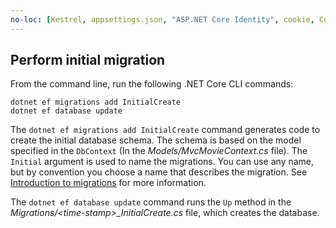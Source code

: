 ```yaml
---
no-loc: [Kestrel, appsettings.json, "ASP.NET Core Identity", cookie, Cookie, Blazor, "Blazor Server", "Blazor WebAssembly", "Identity", "Let's Encrypt", Razor, SignalR]
---
```

<a name="cli"></a>

## Perform initial migration

From the command line, run the following .NET Core CLI commands:

```dotnetcli
dotnet ef migrations add InitialCreate
dotnet ef database update
```

The `dotnet ef migrations add InitialCreate` command generates code to create the initial database schema. The schema is based on the model specified in the `DbContext` (In the *Models/MvcMovieContext.cs* file). The `Initial` argument is used to name the migrations. You can use any name, but by convention you choose a name that describes the migration. See [Introduction to migrations](xref:data/ef-mvc/migrations#introduction-to-migrations) for more information.

The `dotnet ef database update` command runs the `Up` method in the *Migrations/\<time-stamp>_InitialCreate.cs* file, which creates the database.
